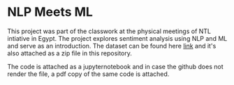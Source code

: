 # NLP Meets ML

This project was part of the classwork at the physical meetings of NTL intiative in Egypt. The project explores sentiment analysis
using NLP and ML and serve as an introduction. The dataset can be found here [link](https://www.cs.cornell.edu/people/pabo/movie-review-data/review_polarity.tar.gz) and it's also attached as a zip file in this repository.

The code is attached as a jupyternotebook and in case the github does not render the file, a pdf copy of the same code is attached.
